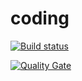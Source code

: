 # coding

[![Build status](https://travis-ci.org/AT-06/pivotal-tests.svg?branch=develop)](https://travis-ci.org/AT-06/pivotal-tests) 

[![Quality Gate](https://sonarcloud.io/api/project_badges/measure?project=at-06-pivotal-tests&metric=alert_status)](https://sonarcloud.io/dashboard/index/at-06-pivotal-tests)
